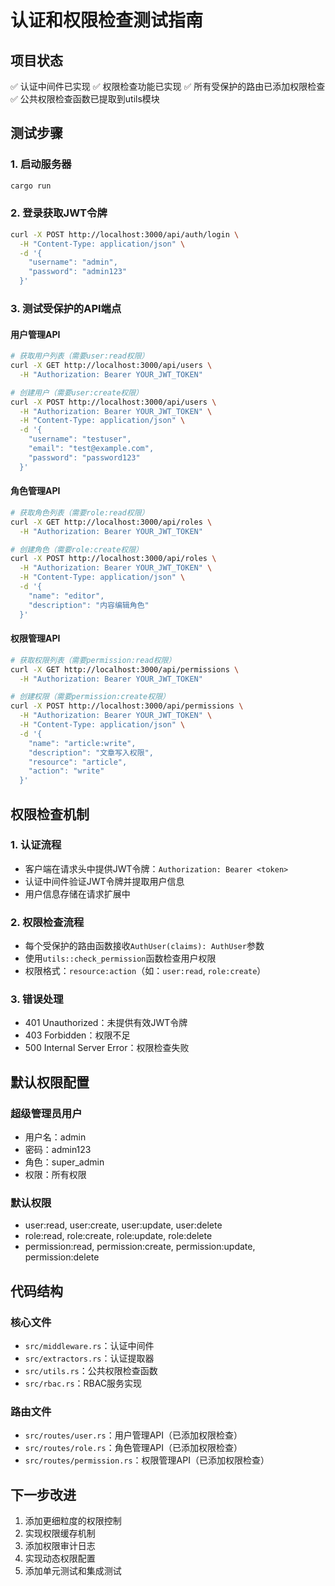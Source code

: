 # 认证和权限检查测试指南

## 项目状态
✅ 认证中间件已实现
✅ 权限检查功能已实现
✅ 所有受保护的路由已添加权限检查
✅ 公共权限检查函数已提取到utils模块

## 测试步骤

### 1. 启动服务器
```bash
cargo run
```

### 2. 登录获取JWT令牌
```bash
curl -X POST http://localhost:3000/api/auth/login \
  -H "Content-Type: application/json" \
  -d '{
    "username": "admin",
    "password": "admin123"
  }'
```

### 3. 测试受保护的API端点

#### 用户管理API
```bash
# 获取用户列表（需要user:read权限）
curl -X GET http://localhost:3000/api/users \
  -H "Authorization: Bearer YOUR_JWT_TOKEN"

# 创建用户（需要user:create权限）
curl -X POST http://localhost:3000/api/users \
  -H "Authorization: Bearer YOUR_JWT_TOKEN" \
  -H "Content-Type: application/json" \
  -d '{
    "username": "testuser",
    "email": "test@example.com",
    "password": "password123"
  }'
```

#### 角色管理API
```bash
# 获取角色列表（需要role:read权限）
curl -X GET http://localhost:3000/api/roles \
  -H "Authorization: Bearer YOUR_JWT_TOKEN"

# 创建角色（需要role:create权限）
curl -X POST http://localhost:3000/api/roles \
  -H "Authorization: Bearer YOUR_JWT_TOKEN" \
  -H "Content-Type: application/json" \
  -d '{
    "name": "editor",
    "description": "内容编辑角色"
  }'
```

#### 权限管理API
```bash
# 获取权限列表（需要permission:read权限）
curl -X GET http://localhost:3000/api/permissions \
  -H "Authorization: Bearer YOUR_JWT_TOKEN"

# 创建权限（需要permission:create权限）
curl -X POST http://localhost:3000/api/permissions \
  -H "Authorization: Bearer YOUR_JWT_TOKEN" \
  -H "Content-Type: application/json" \
  -d '{
    "name": "article:write",
    "description": "文章写入权限",
    "resource": "article",
    "action": "write"
  }'
```

## 权限检查机制

### 1. 认证流程
- 客户端在请求头中提供JWT令牌：`Authorization: Bearer <token>`
- 认证中间件验证JWT令牌并提取用户信息
- 用户信息存储在请求扩展中

### 2. 权限检查流程
- 每个受保护的路由函数接收`AuthUser(claims): AuthUser`参数
- 使用`utils::check_permission`函数检查用户权限
- 权限格式：`resource:action`（如：`user:read`, `role:create`）

### 3. 错误处理
- 401 Unauthorized：未提供有效JWT令牌
- 403 Forbidden：权限不足
- 500 Internal Server Error：权限检查失败

## 默认权限配置

### 超级管理员用户
- 用户名：admin
- 密码：admin123
- 角色：super_admin
- 权限：所有权限

### 默认权限
- user:read, user:create, user:update, user:delete
- role:read, role:create, role:update, role:delete
- permission:read, permission:create, permission:update, permission:delete

## 代码结构

### 核心文件
- `src/middleware.rs`：认证中间件
- `src/extractors.rs`：认证提取器
- `src/utils.rs`：公共权限检查函数
- `src/rbac.rs`：RBAC服务实现

### 路由文件
- `src/routes/user.rs`：用户管理API（已添加权限检查）
- `src/routes/role.rs`：角色管理API（已添加权限检查）
- `src/routes/permission.rs`：权限管理API（已添加权限检查）

## 下一步改进
1. 添加更细粒度的权限控制
2. 实现权限缓存机制
3. 添加权限审计日志
4. 实现动态权限配置
5. 添加单元测试和集成测试
